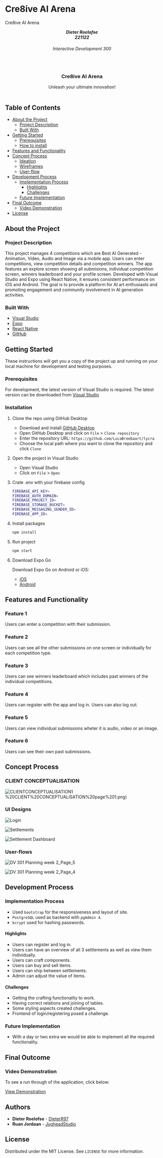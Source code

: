 # Cre8ive AI Arena
 Cre8ive AI Arena

<!-- HEADER SECTION -->
<h5 align="center" style="padding:0;margin:0;">Dieter Roelofse</h5>
<h5 align="center" style="padding:0;margin:0;">221122</h5>
<h6 align="center">Interactive Development 300</h6>
</br>
<p align="center">

  <a href="https://github.com/DieterR97/Cre8ive-AI-Arena">

  </a>
 
  <h3 align="center">Cre8ive AI Arena</h3>

  <p align="center">
    Unleash your ultimate innovation!<br>
   <br />
   
<!-- TABLE OF CONTENTS -->
## Table of Contents

- [About the Project](#about-the-project)
  - [Project Description](#project-description)
  - [Built With](#built-with)
- [Getting Started](#getting-started)
  - [Prerequisites](#prerequisites)
  - [How to install](#how-to-install)
- [Features and Functionality](#features-and-functionality)
- [Concept Process](#concept-process)
  - [Ideation](#ideation)
  - [Wireframes](#wireframes)
  - [User-flow](#user-flow)
- [Development Process](#development-process)
  - [Implementation Process](#implementation-process)
    - [Highlights](#highlights)
    - [Challenges](#challenges)
  - [Future Implementation](#peer-reviews)
- [Final Outcome](#final-outcome)
  - [Video Demonstration](#video-demonstration)
- [License](#license)

<!--PROJECT DESCRIPTION-->

## About the Project

### Project Description

This project manages 4 competitions which are Best AI Generated - Animation, Video, Audio and Image via a mobile app. Users can enter competitions, view competition details and competition winners. The app features an explore screen showing all submisions, individual competition screen, winners leaderboard and your profile screen. Developed with Visual Studio and Expo using React Native, it ensures consistent performance on iOS and Android. The goal is to provide a platform for AI art enthusiasts and promoting engagement and community involvement in AI generation activities.

### Built With

* [Visual Studio](https://visualstudio.microsoft.com/)
* [Expo](https://expo.dev/)
* [React Native](https://reactnative.dev/)
* [GitHub](https://github.com/)

## Getting Started

These instructions will get you a copy of the project up and running on your local machine for development and testing purposes.

### Prerequisites

For development, the latest version of Visual Studio is required. The latest version can be downloaded from [Visual Studio](https://visualstudio.microsoft.com/)

### Installation

1. Clone the repo using GitHub Desktop
    - Download and install [GitHub Desktop](https://desktop.github.com/)
    - Open GitHub Desktop and click on `File` > `Clone repository`
    - Enter the repository URL: `https://github.com/LucaBreebaart/lycra`
    - Choose the local path where you want to clone the repository and click `Clone`

2. Open the project in Visual Studio
    - Open Visual Studio
    - Click on `File` > `Open`

3. Crate .env with your firebase config

    ```sh 
   FIREBASE_API_KEY=
   FIREBASE_AUTH_DOMAIN=
   FIREBASE_PROJECT_ID=
   FIREBASE_STORAGE_BUCKET=
   FIREBASE_MESSAGING_SENDER_ID=
   FIREBASE_APP_ID=
    ```

4. Install packages

    ```sh
    npm install
    ```

5. Run project

    ```sh
    npm start
    ```

6. Download Expo Go

    Download Expo Go on Android or iOS:
    - [iOS](https://apps.apple.com/us/app/expo-go/id982107779)
    - [Android](https://play.google.com/store/apps/details?id=host.exp.exponent&hl=en_ZA&gl=US)


<!-- FEATURES AND FUNCTIONALITY-->
<!-- You can add the links to all of your imagery at the bottom of the file as references -->

## Features and Functionality

### Feature 1

Users can enter a competition with their submission.


### Feature 2

Users can see all the other submissions on one screen or individually for each competition type.


### Feature 3

Users can see winners leaderboard which includes past winners of the individual competitions.


### Feature 4

Users can register with the app and log in. Users can also log out.

### Feature 5

Users can view individual submissions wheter it is audio, video or an image.

### Feature 6

Users can see their own past submissions.


<!-- CONCEPT PROCESS -->

## Concept Process

### CLIENT CONCEPTUALISATION

![CLIENTCONCEPTUALISATION1](https://raw.githubusercontent.com/DieterR97/Cre8ive-AI-Arena/main/Concept%20Process/A)%20CLIENT%20CONCEPTUALISATION%20page%201.png)


### UI Designs

![Login](https://github.com/JugheadStudio/Fallout-Forge-Frontend/assets/113913471/9f3f08b0-29b8-446b-a84b-2edf9b6d9227)

![Settlements](https://github.com/JugheadStudio/Fallout-Forge-Frontend/assets/113913471/05da59f4-3f08-419c-a30b-e193a8770517)

![Settlement Dashboard](https://github.com/JugheadStudio/Fallout-Forge-Frontend/assets/113913471/746bb07f-b230-4684-9837-cbcaf02e2809)


### User-flows

![DV 301 Planning week 2_Page_5](https://github.com/JugheadStudio/Fallout-Forge-Frontend/assets/113913471/ad35f8d9-d287-48e8-95f3-9099b8f3f0be)

![DV 301 Planning week 2_Page_4](https://github.com/JugheadStudio/Fallout-Forge-Frontend/assets/113913471/6ed1b41c-8a6b-49e5-b775-d780f9fd9227)



<!-- DEVELOPMENT PROCESS -->

## Development Process

### Implementation Process

- Used `bootstrap` for the responsiveness and layout of site.
- `PostgreSQL` used as backend with `pgAdmin 4`.
- `bcrypt` used for hashing passwords.

#### Highlights

- Users can register and log in.
- Users can have an overview of all 3 settlements as well as view them individually.
- Users can craft components.
- Users can buy and sell items.
- Users can ship between settlements.
- Admin can adjust the value of items.

#### Challenges

- Getting the crafting functionality to work.
- Having correct relations and joining of tables.
- Some styling aspects created challenges.
- Frontend of login/registering posed a challenge.

### Future Implementation

- With a day or two extra we would be able to implement all the required functionality.

## Final Outcome

### Video Demonstration

To see a run through of the application, click below:

[View Demonstration](https://drive.google.com/drive/folders/1Zo9QAXI-6R0UXaZAqg8gofJj_h5Y_J0f?usp=sharing)

<!-- AUTHORS -->

## Authors

- **Dieter Roelofse** - [DieterR97](https://github.com/DieterR97)
- **Ruan Jordaan** - [JugheadStudio](https://github.com/JugheadStudio)

<!-- LICENSE -->

## License

Distributed under the MIT License. See `LICENSE` for more information.

<!-- LICENSE -->
